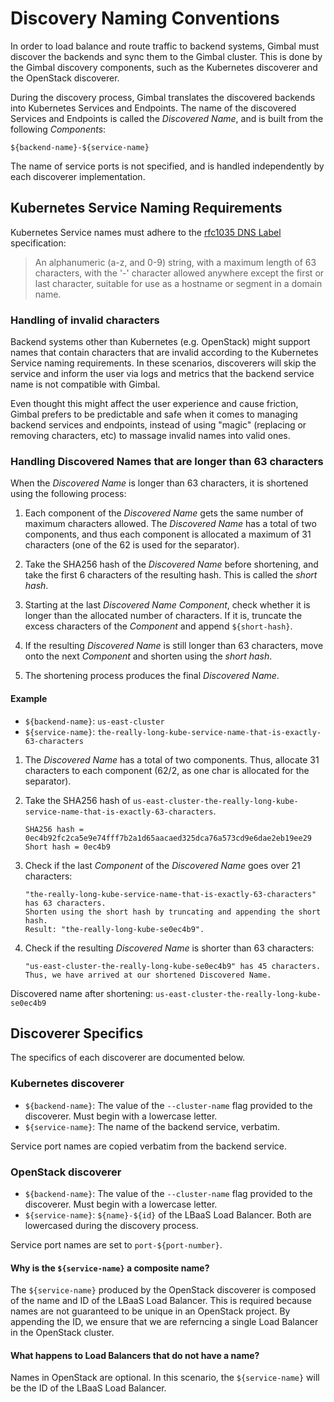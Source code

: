 # Discovery Naming Conventions

In order to load balance and route traffic to backend systems, Gimbal must
discover the backends and sync them to the Gimbal cluster. This is done
by the Gimbal discovery components, such as the Kubernetes discoverer and the
OpenStack discoverer.

During the discovery process, Gimbal translates the discovered backends into
Kubernetes Services and Endpoints. The name of the discovered Services and
Endpoints is called the _Discovered Name_, and is built from the following
_Components_:

```
${backend-name}-${service-name}
```

The name of service ports is not specified, and is handled independently by each
discoverer implementation.

## Kubernetes Service Naming Requirements

Kubernetes Service names must adhere to the [rfc1035 DNS Label](https://github.com/kubernetes/community/blob/master/contributors/design-proposals/architecture/identifiers.md) specification:

> An alphanumeric (a-z, and 0-9) string, with a maximum length of 63 characters,
> with the '-' character allowed anywhere except the first or last character,
> suitable for use as a hostname or segment in a domain name.

### Handling of invalid characters

Backend systems other than Kubernetes (e.g. OpenStack) might support names that
contain characters that are invalid according to the Kubernetes Service naming
requirements. In these scenarios, discoverers will skip the service and inform
the user via logs and metrics that the backend service name is not compatible
with Gimbal.

Even thought this might affect the user experience and cause friction, Gimbal
prefers to be predictable and safe when it comes to managing backend services
and endpoints, instead of using "magic" (replacing or removing characters, etc)
to massage invalid names into valid ones.

### Handling Discovered Names that are longer than 63 characters

When the _Discovered Name_ is longer than 63 characters, it is shortened using
the following process:

1. Each component of the _Discovered Name_ gets the same number of maximum
   characters allowed. The _Discovered Name_ has a total of two components, and
   thus each component is allocated a maximum of 31 characters (one of the 62 is
   used for the separator).

2. Take the SHA256 hash of the _Discovered Name_ before shortening, and take the
   first 6 characters of the resulting hash. This is called the _short hash_.

3. Starting at the last _Discovered Name Component_, check whether it is longer
   than the allocated number of characters. If it is, truncate the excess
   characters of the _Component_ and append `${short-hash}`.

4. If the resulting _Discovered Name_ is still longer than 63 characters, move
   onto the next _Component_ and shorten using the _short hash_.

5. The shortening process produces the final _Discovered Name_.

#### Example

- `${backend-name}`: `us-east-cluster`
- `${service-name}`: `the-really-long-kube-service-name-that-is-exactly-63-characters`

1. The _Discovered Name_ has a total of two components. Thus, allocate 31
   characters to each component (62/2, as one char is allocated for the
   separator).

2. Take the SHA256 hash of `us-east-cluster-the-really-long-kube-service-name-that-is-exactly-63-characters`.

    ```
    SHA256 hash = 0ec4b92fc2ca5e9e74fff7b2a1d65aacaed325dca76a573cd9e6dae2eb19ee29
    Short hash = 0ec4b9
    ```

3. Check if the last _Component_ of the _Discovered Name_ goes over 21 characters:

    ```
    "the-really-long-kube-service-name-that-is-exactly-63-characters" has 63 characters.
    Shorten using the short hash by truncating and appending the short hash.
    Result: "the-really-long-kube-se0ec4b9".
    ```

4. Check if the resulting _Discovered Name_ is shorter than 63 characters:

    ```
    "us-east-cluster-the-really-long-kube-se0ec4b9" has 45 characters.
    Thus, we have arrived at our shortened Discovered Name.
    ```

Discovered name after shortening: `us-east-cluster-the-really-long-kube-se0ec4b9`

## Discoverer Specifics

The specifics of each discoverer are documented below.

### Kubernetes discoverer

- `${backend-name}`: The value of the `--cluster-name` flag provided to the
  discoverer. Must begin with a lowercase letter.
- `${service-name}`: The name of the backend service, verbatim.

Service port names are copied verbatim from the backend service.

### OpenStack discoverer

- `${backend-name}`: The value of the `--cluster-name` flag provided to the
  discoverer. Must begin with a lowercase letter.
- `${service-name}`: `${name}-${id}` of the LBaaS Load Balancer. Both are
  lowercased during the discovery process.

Service port names are set to `port-${port-number}`.

#### Why is the `${service-name}` a composite name?

The `${service-name}` produced by the OpenStack discoverer is composed of the
name and ID of the LBaaS Load Balancer. This is required because names are not
guaranteed to be unique in an OpenStack project. By appending the ID, we ensure
that we are referncing a single Load Balancer in the OpenStack cluster.

#### What happens to Load Balancers that do not have a name?

Names in OpenStack are optional. In this scenario, the `${service-name}` will
be the ID of the LBaaS Load Balancer.
